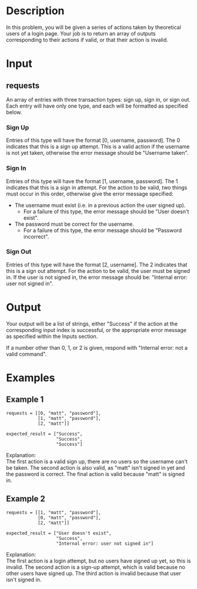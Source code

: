 # Description
In this problem, you will be given a series of actions taken by theoretical users of a login page.  Your job is to return an array of outputs corresponding to their actions if valid, or that their action is invalid.

# Input
## requests
An array of entries with three transaction types: sign up, sign in, or sign out.  Each entry will have only one type, and each will be formatted as specified below.

### Sign Up
Entries of this type will have the format [0, username, password].  The 0 indicates that this is a sign up attempt.  This is a valid action if the username is not yet taken, otherwise the error message should be "Username taken".

### Sign In
Entries of this type will have the format [1, username, password].  The 1 indicates that this is a sign in attempt.  For the action to be valid, two things must occur in this order, otherwise give the error message specified:
- The username must exist (i.e. in a previous action the user signed up).
    - For a failure of this type, the error message should be "User doesn't exist".
- The password must be correct for the username.
    - For a failure of this type, the error message should be "Password incorrect".

### Sign Out
Entries of this type will have the format [2, username].  The 2 indicates that this is a sign out attempt.  For the action to be valid, the user must be signed in.  If the user is not signed in, the error message should be: "Internal error: user not signed in".

# Output
Your output will be a list of strings, either "Success" if the action at the corresponding input index is successful, or the appropriate error message as specified within the Inputs section.

If a number other than 0, 1, or 2 is given, respond with "Internal error: not a valid command".

# Examples
## Example 1
```
requests = [[0, "matt", "password"],
            [1, "matt", "password"],
            [2, "matt"]]

expected_result = ["Success",
                   "Success",
                   "Success"]
```
Explanation:  
The first action is a valid sign up, there are no users so the username can't be taken.  The second action is also valid, as "matt" isn't signed in yet and the password is correct.  The final action is valid because "matt" is signed in.

## Example 2
```
requests = [[1, "matt", "password"],
            [0, "matt", "password"],
            [2, "matt"]]

expected_result = ["User doesn't exist",
                   "Success",
                   "Internal error: user not signed in"]
```
Explanation:  
The first action is a login attempt, but no users have signed up yet, so this is invalid.  The second action is a sign-up attempt, which is valid because no other users have signed up.  The third action is invalid because that user isn't signed in.
